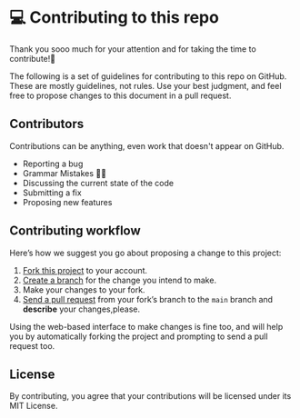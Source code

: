# 💻 Contributing to this repo

Thank you sooo much for your attention and for taking the time to contribute!🤗

The following is a set of guidelines for contributing to this repo on GitHub. These are mostly guidelines, not rules. 
Use your best judgment, and feel free to propose changes to this document in a pull request.

## Contributors

Contributions can be anything, even work that doesn't appear on GitHub.

- Reporting a bug
- Grammar Mistakes 🤦‍♀️
- Discussing the current state of the code
- Submitting a fix
- Proposing new features

## Contributing workflow

Here’s how we suggest you go about proposing a change to this project:

1. [Fork this project][fork] to your account.
2. [Create a branch][branch] for the change you intend to make.
3. Make your changes to your fork.
4. [Send a pull request][pr] from your fork’s branch to the `main` branch and **describe** your changes,please. 

Using the web-based interface to make changes is fine too, and will help you
by automatically forking the project and prompting to send a pull request too.

## License

By contributing, you agree that your contributions will be licensed under its MIT License.

[fork]: https://help.github.com/articles/fork-a-repo/
[branch]: https://help.github.com/articles/creating-and-deleting-branches-within-your-repository
[pr]: https://help.github.com/articles/using-pull-requests/

